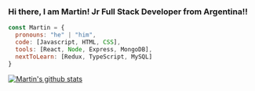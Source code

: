 
### Hi there, I am Martin! Jr Full Stack Developer from Argentina!!

```javascript
const Martin = {
  pronouns: "he" | "him",
  code: [Javascript, HTML, CSS],
  tools: [React, Node, Express, MongoDB],
  nextToLearn: [Redux, TypeScript, MySQL]
}
```
[![Martin's github stats](https://github-readme-stats.vercel.app/api?username=martincho111986&show_icons=true&theme=tokyonight)](https://github.com/martincho111986/github-readme-stats)


<!--
<br>
<p align="center">
    <a href="https://www.linkedin.com/in/martin-jerez-leal/"><img alt="Linkedin profile" title="Linkedin" src="assets/linkedin.svg" width="100" height="35" /></a>
    <a href="mailto:martincho111986@gmail.com"><img alt="Gmail" src="assets/google-gmail.svg" title="Email" width="100" height="35" /></a>
    <a href="https://www.facebook.com/martin.jerezleal/"><img alt="facebook" src="assets/facebook.svg" title="facebook" width="100" height="40" /></a>
</p>
-->



<!--
**martincho111986/martincho111986** is a ✨ _special_ ✨ repository because its `README.md` (this file) appears on your GitHub profile.

<a href="https://www.instagram.com/martin.jerez.leal/"><img alt="Instagram" src="assets/Instagram.svg" title="Instagram" width="100" height="55" /></a> 

Here are some ideas to get you started:

- 🔭 I’m currently working on ...
- 🌱 I’m currently learning ...
- 👯 I’m looking to collaborate on ...
- 🤔 I’m looking for help with ...
- 💬 Ask me about ...
- 📫 How to reach me: ...
- 😄 Pronouns: ...
- ⚡ Fun fact: ...
<p align="left">
  <img src="https://konpa.github.io/devicon/devicon.git/icons/react/react-original-wordmark.svg" alt="react" width="40" height="40"/> 
  <img src="https://konpa.github.io/devicon/devicon.git/icons/bootstrap/bootstrap-plain.svg" alt="bootstrap" width="40" height="40"/> 
  <img src="https://konpa.github.io/devicon/devicon.git/icons/html5/html5-original-wordmark.svg" alt="html5" width="40" height="40"/> 
  <img src="https://konpa.github.io/devicon/devicon.git/icons/javascript/javascript-original.svg" alt="javascript" width="40" height="40"/> 
  <img src="https://konpa.github.io/devicon/devicon.git/icons/mongodb/mongodb-original-wordmark.svg" alt="mongodb" width="40" height="40"/>
</p>
-->
